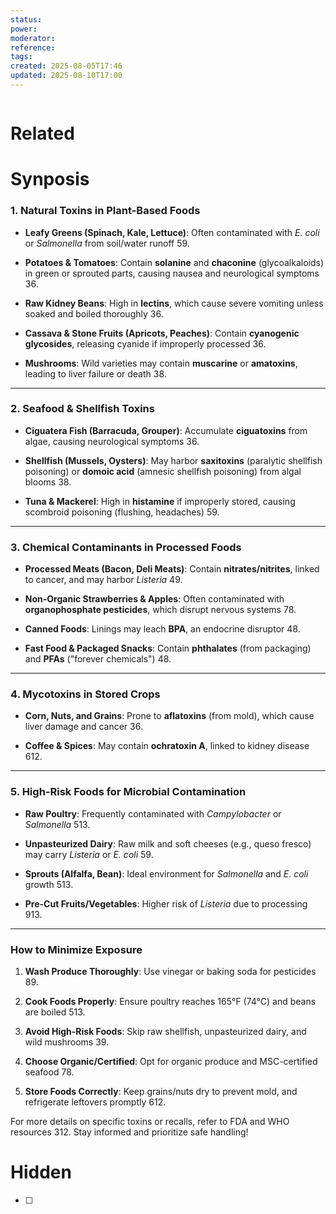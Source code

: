 ```yaml
---
status: 
power: 
moderator: 
reference: 
tags: 
created: 2025-08-05T17:46
updated: 2025-08-10T17:00
---
```

```table-of-contents
```

# Related

# Synposis
### **1. Natural Toxins in Plant-Based Foods**

- **Leafy Greens (Spinach, Kale, Lettuce)**: Often contaminated with _E. coli_ or _Salmonella_ from soil/water runoff 59.
    
- **Potatoes & Tomatoes**: Contain **solanine** and **chaconine** (glycoalkaloids) in green or sprouted parts, causing nausea and neurological symptoms 36.
    
- **Raw Kidney Beans**: High in **lectins**, which cause severe vomiting unless soaked and boiled thoroughly 36.
    
- **Cassava & Stone Fruits (Apricots, Peaches)**: Contain **cyanogenic glycosides**, releasing cyanide if improperly processed 36.
    
- **Mushrooms**: Wild varieties may contain **muscarine** or **amatoxins**, leading to liver failure or death 38.
    

---

### **2. Seafood & Shellfish Toxins**

- **Ciguatera Fish (Barracuda, Grouper)**: Accumulate **ciguatoxins** from algae, causing neurological symptoms 36.
    
- **Shellfish (Mussels, Oysters)**: May harbor **saxitoxins** (paralytic shellfish poisoning) or **domoic acid** (amnesic shellfish poisoning) from algal blooms 38.
    
- **Tuna & Mackerel**: High in **histamine** if improperly stored, causing scombroid poisoning (flushing, headaches) 59.
    

---

### **3. Chemical Contaminants in Processed Foods**

- **Processed Meats (Bacon, Deli Meats)**: Contain **nitrates/nitrites**, linked to cancer, and may harbor _Listeria_ 49.
    
- **Non-Organic Strawberries & Apples**: Often contaminated with **organophosphate pesticides**, which disrupt nervous systems 78.
    
- **Canned Foods**: Linings may leach **BPA**, an endocrine disruptor 48.
    
- **Fast Food & Packaged Snacks**: Contain **phthalates** (from packaging) and **PFAs** ("forever chemicals") 48.
    

---

### **4. Mycotoxins in Stored Crops**

- **Corn, Nuts, and Grains**: Prone to **aflatoxins** (from mold), which cause liver damage and cancer 36.
    
- **Coffee & Spices**: May contain **ochratoxin A**, linked to kidney disease 612.
    

---

### **5. High-Risk Foods for Microbial Contamination**

- **Raw Poultry**: Frequently contaminated with _Campylobacter_ or _Salmonella_ 513.
    
- **Unpasteurized Dairy**: Raw milk and soft cheeses (e.g., queso fresco) may carry _Listeria_ or _E. coli_ 59.
    
- **Sprouts (Alfalfa, Bean)**: Ideal environment for _Salmonella_ and _E. coli_ growth 513.
    
- **Pre-Cut Fruits/Vegetables**: Higher risk of _Listeria_ due to processing 913.
    

---

### **How to Minimize Exposure**

1. **Wash Produce Thoroughly**: Use vinegar or baking soda for pesticides 89.
    
2. **Cook Foods Properly**: Ensure poultry reaches 165°F (74°C) and beans are boiled 513.
    
3. **Avoid High-Risk Foods**: Skip raw shellfish, unpasteurized dairy, and wild mushrooms 39.
    
4. **Choose Organic/Certified**: Opt for organic produce and MSC-certified seafood 78.
    
5. **Store Foods Correctly**: Keep grains/nuts dry to prevent mold, and refrigerate leftovers promptly 612.
    

For more details on specific toxins or recalls, refer to FDA and WHO resources 312. Stay informed and prioritize safe handling!

# Hidden
- [ ] 